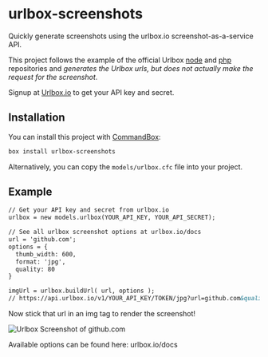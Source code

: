 # urlbox-screenshots

Quickly generate screenshots using the urlbox.io screenshot-as-a-service API.

This project follows the example of the official Urlbox [node](https://github.com/urlbox/urlbox-screenshots-node) and [php](https://github.com/urlbox-io/urlbox-screenshots-php) repositories and  *generates the Urlbox urls, but does not actually make the request for the screenshot*.

Signup at [Urlbox.io](https://urlbox.io) to get your API key and secret.

## Installation

You can install this project with [CommandBox](https://commandbox.ortusbooks.com/):

```bash
box install urlbox-screenshots
```

Alternatively, you can copy the `models/urlbox.cfc` file into your project.

## Example

```cfc
// Get your API key and secret from urlbox.io
urlbox = new models.urlbox(YOUR_API_KEY, YOUR_API_SECRET);

// See all urlbox screenshot options at urlbox.io/docs
url = 'github.com';
options = {
  thumb_width: 600,
  format: 'jpg',
  quality: 80
}

imgUrl = urlbox.buildUrl( url, options );
// https://api.urlbox.io/v1/YOUR_API_KEY/TOKEN/jpg?url=github.com&quality=80&thumb_width=600
```

Now stick that url in an img tag to render the screenshot!

![Urlbox Screenshot of github.com](https://api.urlbox.io/v1/ca482d7e-9417-4569-90fe-80f7c5e1c781/5a9a56f05cf1229bd8f2edf4a0e6c218ccea1bb7/jpeg?url=github.com&thumb_width=600&quality=80)

Available options can be found here: urlbox.io/docs

